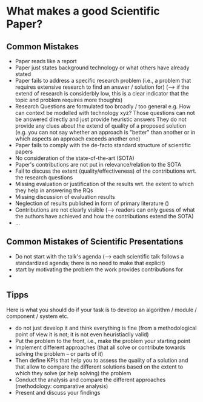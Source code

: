 # What makes a good Scientific Paper?




## Common Mistakes

* Paper reads like a report
* Paper just states background technology or what others have already stated
* Paper fails to address a specific research problem (i.e., a problem that requires extensive research to find an answer / solution for) (--> if the extend of research is considerbly low, this is a clear indicator that the topic and problem requires more thoughts)
* Research Questions are formulated too broadly / too general
    e.g. How can context be modelled with technology xyz?
	Those questions can not be answered directly and just provide heuristic answers
	They do not provide any clues about the extend of quality of a proposed solution (e.g. you can not say whether an approach is "better" than another or in which aspects an approach exceeds another one)
* Paper fails to comply with the de-facto standard structure of scientific papers
* No consideration of the state-of-the-art (SOTA)
* Paper's contributions are not put in relevance/relation to the SOTA
* Fail to discuss the extent (quality/effectiveness) of the contributions wrt. the research questions
* Missing evaluation or justification of the results wrt. the extent to which they help in answering the RQs
* Missing discussion of evaluation results
* Neglection of results published in form of primary literature ()
* Contributions are not clearly visible (--> readers can only guess of what the authors have achieved and how the contributions extend the SOTA)
* ...


## Common Mistakes of Scientific Presentations

* Do not start with the talk's agenda (--> each scientific talk follows a standardized agenda; there is no need to make that explicit)
* start by motivating the problem the work provides contributions for
* 


## Tipps

Here is what you should do if your task is to develop an algorithm / module / component / system etc.

* do not just develop it and think everything is fine (from a methodological point of view it is not; it is not even heuristiaclly valid)
* Put the problem to the front, i.e., make the problem your starting point
* Implement different approaches (that all solve or contribute towards solving the problem – or parts of it)
* Then define KPIs that help you to assess the quality of a solution and that allow to compare the different solutions based on the extent to which they solve (or help solving) the problem
* Conduct the analysis and compare the different approaches (methodology: comparative analysis) 
* Present and discuss your findings
